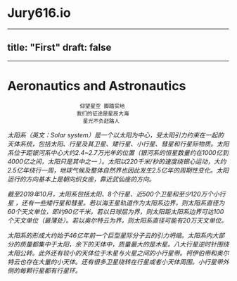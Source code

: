 # Jury616.io
---
title: "First"
draft: false
---

---
# Aeronautics and Astronautics
                           仰望星空 脚踏实地
                          我们的征途是星辰大海
                            星光不负赶路人

*太阳系（英文：Solar system）是一个以太阳为中心，受太阳引力约束在一起的天体系统，包括太阳、行星及其卫星、矮行星、小行星、彗星和行星际物质。太阳系位于距银河系中心大约2.4~2.7万光年的位置（银河系的恒星数量约在1000亿到4000亿之间，太阳只是其中之一 ）。太阳以220千米/秒的速度绕银心运动，大约2.5亿年绕行一周，地球气候及整体自然界也因此发生2.5亿年的周期性变化。太阳运行的方向基本上是朝向织女座，靠近武仙座的方向。*     

*截至2019年10月，太阳系包括太阳、8个行星、近500个卫星和至少120万个小行星 ，还有一些矮行星和彗星。若以海王星轨道作为太阳系边界，则太阳系直径为60个天文单位，即约90亿千米。若以日球层为界，则太阳距太阳系边界可达100个天文单位（最薄处）。若以奥尔特云为界，则太阳系直径可能有20万天文单位。*  

*太阳系的形成大约始于46亿年前一个巨型星际分子云的引力坍缩。太阳系内大部分的质量都集中于太阳，余下的天体中，质量最大的是木星。八大行星逆时针围绕太阳公转。此外还有较小的天体位于木星与火星之间的小行星带。柯伊伯带和奥尔特云也存在大量的小天体。还有很多卫星绕转在行星或者小天体周围。小行星带外侧的每颗行星都有行星环。*    

